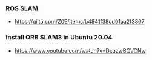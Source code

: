 


### ROS  SLAM
- https://qiita.com/Z0E/items/b4841f38cd01aa2f3807



### Install ORB SLAM3 in Ubuntu 20.04
- https://www.youtube.com/watch?v=DxqzwBQVCNw
